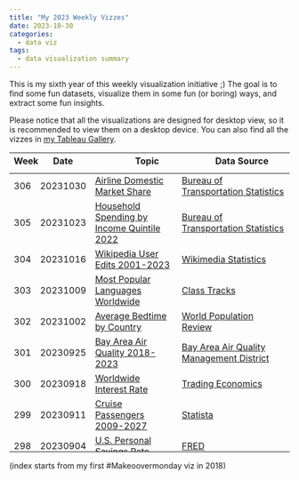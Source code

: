 ```yaml
---
title: "My 2023 Weekly Vizzes"
date: 2023-10-30
categories:
  - data viz
tags:
  - data visualization summary
---
```


This is my sixth year of this weekly visualization initiative ;) The goal is to find some fun datasets, visualize them in some fun (or boring) ways, and extract some fun insights.  

Please notice that all the visualizations are designed for desktop view, so it is recommended to view them on a desktop device. You can also find all the vizzes in [my Tableau Gallery](https://public.tableau.com/profile/yu.dong#!/).  


<table>
<thead style="display:block;width:100%;">
<tr style="display:block;">
<th align="left" width="5%">Week</th>
<th width="15%">Date</th>
<th width="50%">Topic</th>
<th align="left" width="30%">Data Source</th>
</tr>
</thead>
<tbody style="display:block;height:500px;overflow:auto;width:100%;">
<tr>
<td align="left">306</td>
<td>20231030</td>
<td><a href="https://yudong-94.github.io/personal-website/data%20viz/WeeklyViz20231030">Airline Domestic Market Share</a></td>
<td align="left"><a href="https://www.transtats.bts.gov/">Bureau of Transportation Statistics</a></td>
</tr>
<tr>
<td align="left">305</td>
<td>20231023</td>
<td><a href="https://yudong-94.github.io/personal-website/data%20viz/WeeklyViz20231023">Household Spending by Income Quintile 2022</a></td>
<td align="left"><a href="https://data.bts.gov/stories/s/u3wt-eyhe">Bureau of Transportation Statistics</a></td>
</tr>
<tr>
<td align="left">304</td>
<td>20231016</td>
<td><a href="https://yudong-94.github.io/personal-website/data%20viz/WeeklyViz20231016">Wikipedia User Edits 2001-2023</a></td>
<td align="left"><a href="https://stats.wikimedia.org/#/all-wikipedia-projects">Wikimedia Statistics</a></td>
</tr>
<tr>
<td align="left">303</td>
<td>20231009</td>
<td><a href="https://yudong-94.github.io/personal-website/data%20viz/WeeklyViz20231009">Most Popular Languages Worldwide</a></td>
<td align="left"><a href="https://myclasstracks.com/language-statistics/">Class Tracks</a></td>
</tr>
<tr>
<td align="left">302</td>
<td>20231002</td>
<td><a href="https://yudong-94.github.io/personal-website/data%20viz/WeeklyViz20231002">Average Bedtime by Country</a></td>
<td align="left"><a href="https://worldpopulationreview.com/country-rankings/average-bedtime-by-country">World Population Review</a></td>
</tr>
<tr>
<td align="left">301</td>
<td>20230925</td>
<td><a href="https://yudong-94.github.io/personal-website/data%20viz/WeeklyViz20230925">Bay Area Air Quality 2018-2023</a></td>
<td align="left"><a href="https://www.baaqmd.gov/about-air-quality/current-air-quality/air-monitoring-data/#/aqi-highs?date=2023-09-25&view=monthly">Bay Area Air Quality Management District</a></td>
</tr>
<tr>
<td align="left">300</td>
<td>20230918</td>
<td><a href="https://yudong-94.github.io/personal-website/data%20viz/WeeklyViz20230918">Worldwide Interest Rate</a></td>
<td align="left"><a href="https://tradingeconomics.com/country-list/interest-rate">Trading Economics</a></td>
</tr>
<tr>
<td align="left">299</td>
<td>20230911</td>
<td><a href="https://yudong-94.github.io/personal-website/data%20viz/WeeklyViz20230911">Cruise Passengers 2009-2027</a></td>
<td align="left"><a href="https://www.statista.com/statistics/385445/number-of-passengers-of-the-cruise-industry-worldwide/">Statista</a></td>
</tr>
<tr>
<td align="left">298</td>
<td>20230904</td>
<td><a href="https://yudong-94.github.io/personal-website/data%20viz/WeeklyViz20230904">U.S. Personal Savings Rate</a></td>
<td align="left"><a href="https://fred.stlouisfed.org/series/PSAVERT">FRED</a></td>
</tr>
<tr>
<td align="left">297</td>
<td>20230828</td>
<td><a href="https://yudong-94.github.io/personal-website/data%20viz/WeeklyViz20230828">U.S. Adults' View on Alcohol</a></td>
<td align="left"><a href="https://news.gallup.com/poll/509588/americans-view-moderate-drinking-unhealthy.aspx">Gallup</a></td>
</tr>
<tr>
<td align="left">296</td>
<td>20230821</td>
<td><a href="https://yudong-94.github.io/personal-website/data%20viz/WeeklyViz20230821">Energy Use Per Person 1965-2022</a></td>
<td align="left"><a href="https://ourworldindata.org/grapher/per-capita-energy-use">Our World In Data</a></td>
</tr>
<tr>
<td align="left">295</td>
<td>20230814</td>
<td><a href="https://yudong-94.github.io/personal-website/data%20viz/WeeklyViz20230814">S&P Companies Citing AI on Earning Calls</a></td>
<td align="left"><a href="https://insight.factset.com/highest-number-of-sp-500-companies-citing-ai-on-q1-earnings-calls-in-over-10-years">FactSet</a></td>
</tr>
<tr>
<td align="left">294</td>
<td>20230807</td>
<td><a href="https://yudong-94.github.io/personal-website/data%20viz/WeeklyViz20230807">Wage and Salary Employment Change 2021-31</a></td>
<td align="left"><a href="https://www.bls.gov/spotlight/2023/a-look-at-projected-employment-in-professional-scientific-and-technical-services-2021-31/home.htm">US Bureau of Labor Statistics</a></td>
</tr>
<tr>
<td align="left">293</td>
<td>20230731</td>
<td><a href="https://yudong-94.github.io/personal-website/data%20viz/WeeklyViz20230731">AI Exposure and Wage</a></td>
<td align="left"><a href="https://www.pewresearch.org/social-trends/2023/07/26/earnings-of-workers-with-more-or-less-exposure-to-ai/">Pew Research Center</a></td>
</tr>
<tr>
<td align="left">292</td>
<td>20230724</td>
<td><a href="https://yudong-94.github.io/personal-website/data%20viz/WeeklyViz20230724">Daily Box Office 2019-2023/07</a></td>
<td align="left"><a href="https://www.boxofficemojo.com/daily/2023/?view=year">BoxOfficeMojo.com</a></td>
</tr>
<tr>
<td align="left">291</td>
<td>20230717</td>
<td><a href="https://yudong-94.github.io/personal-website/data%20viz/WeeklyViz20230717">Recovery of Bay Area Weekday Transit Ridership</a></td>
<td align="left"><a href="http://www.bayareaeconomy.org/bay-area-bridge-crossings-monthly-tracker/">Bay Area Council Economic Institute</a></td>
</tr>
<tr>
<td align="left">290</td>
<td>20230710</td>
<td><a href="https://yudong-94.github.io/personal-website/data%20viz/WeeklyViz20230710">Attitudes Towards AI-based Text Generation</a></td>
<td align="left"><a href="https://today.yougov.com/topics/technology/articles-reports/2023/02/01/what-americans-think-about-chatgpt-and-ai-text">YouGov</a></td>
</tr>
<tr>
<td align="left">289</td>
<td>20230703</td>
<td><a href="https://yudong-94.github.io/personal-website/data%20viz/WeeklyViz20230703">Favorite Social Media among US Teens</a></td>
<td align="left"><a href="https://www.pewresearch.org/internet/2022/08/10/teens-social-media-and-technology-2022/">Pew Research Center</a></td>
</tr>
<tr>
<td align="left">288</td>
<td>20230626</td>
<td><a href="https://yudong-94.github.io/personal-website/data%20viz/WeeklyViz20230626">Students Reading For Fun</a></td>
<td align="left"><a href="https://www.nationsreportcard.gov/highlights/ltt/2023/">The Nation's Report Card</a></td>
</tr>
<tr>
<td align="left">287</td>
<td>20230619</td>
<td><a href="https://yudong-94.github.io/personal-website/data%20viz/WeeklyViz20230619">The Most Used Language On The Internet</a></td>
<td align="left"><a href="https://restofworld.org/2023/internet-most-used-languages/">Rest of World</a></td>
</tr>
<tr>
<td align="left">286</td>
<td>20230612</td>
<td><a href="https://yudong-94.github.io/personal-website/data%20viz/WeeklyViz20230612">US Air Travellers 2019-2023</a></td>
<td align="left"><a href="https://www.tsa.gov/travel/passenger-volumes">TSA</a></td>
</tr>
<tr>
<td align="left">285</td>
<td>20230605</td>
<td><a href="https://yudong-94.github.io/personal-website/data%20viz/WeeklyViz20230605">Cities with the Best Work-Life Balance 2022</a></td>
<td align="left"><a href="https://www.getkisi.com/work-life-balance-2022#table">kisi</a></td>
</tr>
<tr>
<td align="left">284</td>
<td>20230529</td>
<td><a href="https://yudong-94.github.io/personal-website/data%20viz/WeeklyViz20230529">US Employment Occupation Distribution</a></td>
<td align="left"><a href="https://www.bls.gov/news.release/forbrn.htm">U.S. Bureau of Labor Statistics</a></td>
</td>
</tr>
<tr>
<td align="left">283</td>
<td>20230522</td>
<td><a href="https://yudong-94.github.io/personal-website/data%20viz/WeeklyViz20230522">Stress Levels at Work</a></td>
<td align="left"><a href="https://www.apa.org/pubs/reports/work-well-being/compounding-pressure-2021">American Psychological Association</a></td>
</td>
</tr>
<tr>
<td align="left">282</td>
<td>20230515</td>
<td><a href="https://yudong-94.github.io/personal-website/data%20viz/WeeklyViz20230515">Zelda Main Series Sales</a></td>
<td align="left"><a href="https://vgsales.fandom.com/wiki/The_Legend_of_Zelda">Fandom</a></td>
</td>
</tr>
<tr>
<td align="left">281</td>
<td>20230508</td>
<td><a href="https://yudong-94.github.io/personal-website/data%20viz/WeeklyViz20230508">Global Personal Luxury Goods Market</a></td>
<td align="left"><a href="https://www.bain.com/insights/renaissance-in-uncertainty-luxury-builds-on-its-rebound/">Bain & Company</a></td>
</tr>
<tr>
<td align="left">280</td>
<td>20230501</td>
<td><a href="https://yudong-94.github.io/personal-website/data%20viz/WeeklyViz20230501">First Republic Bank Failure</a></td>
<td align="left"><a href="https://finance.yahoo.com/quote/FRC/history">Yahoo Finance</a></td>
</tr>
<tr>
<td align="left">279</td>
<td>20230424</td>
<td><a href="https://yudong-94.github.io/personal-website/data%20viz/WeeklyViz20230424">Top US Credit Cards Issuers</a></td>
<td align="left"><a href="https://wallethub.com/edu/cc/market-share-by-credit-card-issuer/25530">wallethub</a></td>
</tr>
<tr>
<td align="left">278</td>
<td>20230417</td>
<td><a href="https://yudong-94.github.io/personal-website/data%20viz/WeeklyViz20230417">Retirement Ages Around the World</a></td>
<td align="left"><a href="https://stats.oecd.org/Index.aspx?QueryId=111940">OECD</a></td>
</tr>
<tr>
<td align="left">277</td>
<td>20230410</td>
<td><a href="https://yudong-94.github.io/personal-website/data%20viz/WeeklyViz20230410">AI Capabilities Embedded in Businesses</a></td>
<td align="left"><a href="https://aiindex.stanford.edu/report/">Stanford University</a></td>
</tr>
<tr>
<td align="left">276</td>
<td>20230403</td>
<td><a href="https://yudong-94.github.io/personal-website/data%20viz/WeeklyViz20230403">Do Millennials Own or Rent Home</a></td>
<td align="left"><a href="https://www.rentcafe.com/blog/rental-market/market-snapshots/millennials-switch-renter-to-owner-majority/">Rentcafe</a></td>
</tr>
<tr>
<td align="left">275</td>
<td>20230327</td>
<td><a href="https://yudong-94.github.io/personal-website/data%20viz/WeeklyViz20230327">Attitudes Towards AI</a></td>
<td align="left"><a href="https://www.pewresearch.org/internet/2022/03/17/how-americans-think-about-artificial-intelligence/">Pew Research Center</a></td>
</tr>
<tr>
<td align="left">274</td>
<td>20230320</td>
<td><a href="https://yudong-94.github.io/personal-website/data%20viz/WeeklyViz20230320">Credit Suisse vs. UBS Stock Price</a></td>
<td align="left"><a href="https://finance.yahoo.com/quote/UBS/history?period1=1325376000&period2=1679270400&interval=1d&filter=history&frequency=1d&includeAdjustedClose=true">Yahoo Finance</a></td>
</tr>
<tr>
<td align="left">273</td>
<td>20230313</td>
<td><a href="https://yudong-94.github.io/personal-website/data%20viz/WeeklyViz20230313">Global PE/VC Funding Round Investments 2022</a></td>
<td align="left"><a href="https://www.spglobal.com/marketintelligence/en/news-insights/latest-news-headlines/global-venture-capital-deal-value-falls-66-7-yoy-in-december-2022-73826071">S&P Global</a></td>
</tr>
<tr>
<td align="left">272</td>
<td>20230306</td>
<td><a href="https://yudong-94.github.io/personal-website/data%20viz/WeeklyViz20230306">US Top 10 Metro Office Occupancy Rate</a></td>
<td align="left"><a href="https://www.kastle.com/safety-wellness/getting-america-back-to-work-occupancy-by-day-of-week/">Kastle Systems</a></td>
</tr>
<tr>
<td align="left">271</td>
<td>20230227</td>
<td><a href="https://yudong-94.github.io/personal-website/data%20viz/WeeklyViz20230227">San Francisco Weekly Precipitation</a></td>
<td align="left"><a href="https://www.ncdc.noaa.gov/cdo-web/search">NOAA(National Oceanic and Atmospheric Administration)</a></td>
</tr>
<tr>
<td align="left">270</td>
<td>20230220</td>
<td><a href="https://yudong-94.github.io/personal-website/data%20viz/WeeklyViz20230220">American's Trust in Mass Media is Declining Over Time</a></td>
<td align="left"><a href="https://news.gallup.com/poll/403166/americans-trust-media-remains-near-record-low.aspx">Gallup</a></td>
</tr>
<tr>
<td align="left">269</td>
<td>20230213</td>
<td><a href="https://yudong-94.github.io/personal-website/data%20viz/WeeklyViz20230213">US Search Engine Market Share Top 10</a></td>
<td align="left"><a href="https://gs.statcounter.com/search-engine-market-share/all/united-states-of-america/#monthly-200901-202301">statcounter</a></td>
</tr>
<tr>
<td align="left">268</td>
<td>20230206</td>
<td><a href="https://yudong-94.github.io/personal-website/data%20viz/WeeklyViz20230206">Which Country Gets the Most Paid Vacation Days</a></td>
<td align="left"><a href="https://resume.io/blog/which-country-gets-the-most-paid-vacation-days">resume.io</a></td>
</tr>
<tr>
<td align="left">267</td>
<td>20230130</td>
<td><a href="https://yudong-94.github.io/personal-website/data%20viz/WeeklyViz20230130">EB Green Card Waiting Time for Mainland China Applicants</a></td>
<td align="left"><a href="https://www.jackson-hertogs.com/us-immigration/visa-bulletin-and-quota-movement-2/employment-based-quota-bulletin-movement/">Jackson &  Hertogs</a></td>
</tr>
<tr>
<td align="left">266</td>
<td>20230123</td>
<td><a href="https://yudong-94.github.io/personal-website/data%20viz/WeeklyViz20230123">Spring Festival Travel Rush</a></td>
<td align="left"><a href="https://qianxi.baidu.com/#/">Baidu Qianxi</a></td>
</tr>
<tr>
<td align="left">264</td>
<td>20230116</td>
<td><a href="https://yudong-94.github.io/personal-website/data%20viz/WeeklyViz20230116">US Interstate Migration Pattern 2013-2022</a></td>
<td align="left"><a href="https://www.atlasvanlines.com/resources/migration-patterns">the United Nations</a></td>
</tr>
<tr>
<td align="left">263</td>
<td>20230109</td>
<td><a href="https://yudong-94.github.io/personal-website/data%20viz/WeeklyViz20230109">Population Projection China vs. India</a></td>
<td align="left"><a href="https://population.un.org/dataportal/data/indicators/70/locations/156,356/start/1990/end/2100/line/linetimeplot">Atlas Van Lines</a></td>
</tr>
<tr>
<td align="left">262</td>
<td>20230102</td>
<td><a href="https://yudong-94.github.io/personal-website/data%20viz/WeeklyViz20230102">US Consumers Excited for Holiday Shopping</a></td>
<td align="left"><a href="https://www.mckinsey.com/capabilities/growth-marketing-and-sales/our-insights/us-holiday-shopping-2022-tis-the-season-to-be-cautiously-optimistic">Mckinsey</a></td>
</tr>
</tbody>
</table>

(index starts from my first #Makeoovermonday viz in 2018)
